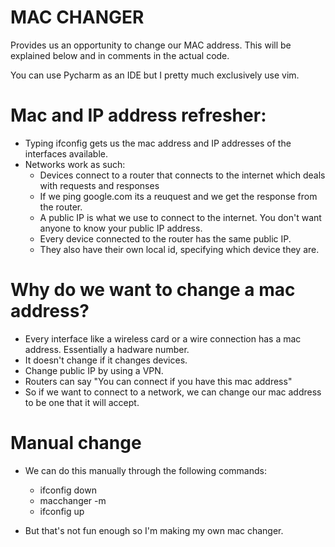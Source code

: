 # MAC CHANGER

Provides us an opportunity to change our MAC address. This will be explained below and in comments in the actual code.

You can use Pycharm as an IDE but I pretty much exclusively use vim.

# Mac and IP address refresher:
- Typing ifconfig gets us the mac address and IP addresses of the interfaces available.
- Networks work as such:
  - Devices connect to a router that connects to the internet which deals with requests and responses
  - If we ping google.com its a reuquest and we get the response from the router.
  - A public IP is what we use to connect to the internet. You don't want anyone to know your public IP address. 
  - Every device connected to the router has the same public IP.
  - They also have their own local id, specifying which device they are.
 
# Why do we want to change a mac address?
- Every interface like a wireless card or a wire connection has a mac address. Essentially a hadware number.
- It doesn't change if it changes devices.
- Change public IP by using a VPN.
- Routers can say "You can connect if you have this mac address"
- So if we want to connect to a network, we can change our mac address to be one that it will accept.

# Manual change
- We can do this manually through the following commands:
  - ifconfig <interface> down
  - macchanger -m <mac> <interface>
  - ifconfig <interface> up
  
- But that's not fun enough so I'm making my own mac changer.
